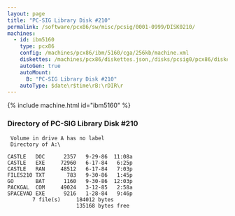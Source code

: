 ```yaml
---
layout: page
title: "PC-SIG Library Disk #210"
permalink: /software/pcx86/sw/misc/pcsig/0001-0999/DISK0210/
machines:
  - id: ibm5160
    type: pcx86
    config: /machines/pcx86/ibm/5160/cga/256kb/machine.xml
    diskettes: /machines/pcx86/diskettes.json,/disks/pcsig0/pcx86/diskettes.json
    autoGen: true
    autoMount:
      B: "PC-SIG Library Disk #210"
    autoType: $date\r$time\rB:\rDIR\r
---
```


{% include machine.html id="ibm5160" %}

### Directory of PC-SIG Library Disk #210

     Volume in drive A has no label
     Directory of A:\

    CASTLE   DOC      2357   9-29-86  11:08a
    CASTLE   EXE     72960   6-17-84   6:25p
    CASTLE   RAN     48512   6-17-84   7:03p
    FILES210 TXT       783   9-30-86   1:45p
    GO       BAT      1160   9-30-86  12:03p
    PACKGAL  COM     49024   3-12-85   2:58a
    SPACEVAD EXE      9216   1-28-84   9:46p
            7 file(s)     184012 bytes
                          135168 bytes free

